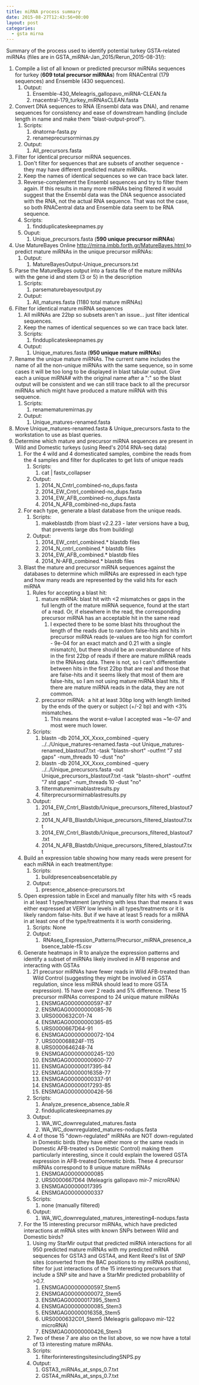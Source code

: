 ```yaml
---
title: miRNA process summary
date: 2015-08-27T12:43:56+00:00
layout: post
categories:
  - gsta mirna
---
```

Summary of the process used to identify potential turkey GSTA-related miRNAs (files are in GSTA\_miRNA-Jan\_2015/Rerun_2015-08-31/):

  1. Compile a list of all known or predicted precursor miRNAs sequences for turkey (**609 total precursor miRNAs**) from RNACentral (179 sequences) and Ensemble (430 sequences).
      1. Output:
          1. Ensemble-430\_Meleagris\_gallopavo_miRNA-CLEAN.fa
          2. rnacentral-179\_turkey\_miRNAsCLEAN.fasta
  2. Convert DNA sequences to RNA (Ensembl data was DNA), and rename sequences for consistency and ease of downstream handling (include length in name and make them "blast-output-proof").
      1. Scripts:
          1. dnatorna-fasta.py
          2. renameprecursormirnas.py
      2. Output:
          1. All_precursors.fasta
  3. Filter for identical precursor miRNA sequences.
      1. Don't filter for sequences that are subsets of another sequence - they may have different predicted mature miRNAs.
      2. Keep the names of identical sequences so we can trace back later.
      3. Reverse-complement the Ensembl sequences and try to filter them again. If this results in many more miRNAs being filtered it would suggest that the Ensembl data was the DNA sequence associated with the RNA, not the actual RNA sequence. That was not the case, so both RNACentral data and Ensemble data seem to be RNA sequence.
      4. Scripts:
          1. findduplicateskeepnames.py
      5. Ouput:
          1. Unique_precursors.fasta (**590 unique precursor miRNAs**)
  4. Use MatureBayes Online [ http://mirna.imbb.forth.gr/MatureBayes.html ]( http://mirna.imbb.forth.gr/MatureBayes.html ) to predict mature miRNAs in the unique precursor miRNAs:
      1. Output:
          1. MatureBayesOutput-Unique_precursors.txt
  5. Parse the MatureBayes output into a fasta file of the mature miRNAs with the gene id and stem (3 or 5) in the description
      1. Scripts:
          1. parsematurebayesoutput.py
      2. Output:
          1. All_matures.fasta (1180 total mature miRNAs)
  6. Filter for identical mature miRNA sequences
      1. All miRNAs are 22bp so subsets aren't an issue... just filter identical sequences.
      2. Keep the names of identical sequences so we can trace back later.
      3. Scripts:
          1. findduplicateskeepnames.py
      4. Output:
          1. Unique_matures.fasta (**950 unique mature miRNAs**)
  7. Rename the unique mature miRNAs. The current name includes the name of all the non-unique miRNAs with the same sequence, so in some cases it will be too long to be displayed in blast tabular output. Give each a unique miRNA# with the original name after a ":" so the blast output will be consistent and we can still trace back to all the precursor miRNAs which might have produced a mature miRNA with this sequence.
      1. Scripts:
          1. renamematuremirnas.py
      2. Output:
          1. Unique_matures-renamed.fasta
  8. Move Unique\_matures-renamed.fasta & Unique\_precursors.fasta to the workstation to use as blast queries.
  9. Determine which mature and precursor miRNA sequences are present in Wild and Domestic turkeys (using Reed's 2014 RNA-seq data)
      1. For the 4 wild and 4 domesticated samples, combine the reads from the 4 samples and filter for duplicates to get lists of unique reads
          1. Scripts:
              1. cat \| fastx_collapser
          2. Output:
              1. 2014\_N\_Cntrl\_combined-no\_dups.fasta
              2. 2014\_EW\_Cntrl\_combined-no\_dups.fasta
              3. 2014\_EW\_AFB\_combined-no\_dups.fasta
              4. 2014\_N\_AFB\_combined-no\_dups.fasta
      2. For each type, generate a blast database from the unique reads.
          1. Scripts:
              1. makeblastdb (from blast v2.2.23 - later versions have a bug, that prevents large dbs from building)
          2. Output:
              1. 2014\_EW\_cntrl_combined.* blastdb files
              2. 2014\_N\_cntrl_combined.* blastdb files
              3. 2014\_EW\_AFB_combined.* blastdb files
              4. 2014\_N-AFB\_combined.* blastdb files
      3. Blast the mature and precursor miRNA sequences against the databases to determine which miRNAs are expressed in each type and how many reads are represented by the valid hits for each miRNA
          1. Rules for accepting a blast hit:
              1. mature miRNA: blast hit with <2 mismatches or gaps in the full length of the mature miRNA sequence, found at the start of a read. Or, if elsewhere in the read, the corresponding precursor miRNA has an acceptable hit in the same read
                  1. I expected there to be some blast hits throughout the length of the reads due to random false-hits and hits in precursor miRNA reads (e-values are too high for comfort - 9e-04 for an exact match and 0.21 with a single mismatch), but there should be an overabundance of hits in the first 22bp of reads if there are mature miRNA reads in the RNAseq data. There is not, so I can't differentiate between hits in the first 22bp that are real and those that are false-hits and it seems likely that most of them are false-hits, so I am not using mature miRNA blast hits. If there are mature miRNA reads in the data, they are not common.
              2. precursor miRNA:  a hit at least 30bp long with length limited by the ends of the query or subject (+/-2 bp) and with <3% mismatches.
                  1. This means the worst e-value I accepted was ~1e-07 and most were much lower.
          2. Scripts:
              1. blastn -db 2014\_XX\_Xxxx\_combined -query ../../Unique\_matures-renamed.fasta -out Unique\_matures-renamed\_blastout7.txt -task "blastn-short" -outfmt "7 std gaps" -num_threads 10 -dust "no"
              2. blastn -db 2014\_XX\_Xxxx\_combined -query ../../Unique\_precursors.fasta -out Unique\_precursors\_blastout7.txt -task "blastn-short" -outfmt "7 std gaps" -num_threads 10 -dust "no"
              3. filtermaturemirnablastresults.py
              4. filterprecursormirnablastresults.py
          3. Output:
              1. 2014\_EW\_Cntrl\_Blastdb/Unique\_precursors\_filtered\_blastout7.txt
              2. 2014\_N\_AFB\_Blastdb/Unique\_precursors\_filtered\_blastout7.txt
              3. 2014\_EW\_Cntrl\_Blastdb/Unique\_precursors\_filtered\_blastout7.txt
              4. 2014\_N\_AFB\_Blastdb/Unique\_precursors\_filtered\_blastout7.txt
      4. Build an expression table showing how many reads were present for each miRNA in each treatment/type:
          1. Scripts:
              1. buildpresenceabsencetable.py
          2. Output:
              1. presence_absence-precursors.txt
      5. Open expression table in Excel and manually filter hits with <5 reads in at least 1 type/treatment (anything with less than that means it was either expressed at VERY low levels in all types/treatments or it is likely random false-hits. But if we have at least 5 reads for a miRNA in at least one of the type/treatments it is worth considering.
          1. Scripts: None
          2. Output:
              1.  RNAseq\_Expression\_Patterns/Precursor\_miRNA\_presence\_absence\_table-f5.csv
      6. Generate heatmaps in R to analyze the expression patterns and identify a subset of miRNAs likely involved in AFB response and interacting with GSTAs
          1. 21 precursor miRNAs have fewer reads in Wild AFB-treated than Wild Control (suggesting they might be involved in GSTA regulation, since less miRNA should lead to more GSTA expression). 15 have over 2 reads and 5% difference. These 15 precursor miRNAs correspond to 24 unique mature miRNAs
              1. ENSMGAG00000000597-87
              2. ENSMGAG00000000085-76
              3. URS0000632C01-74
              4. ENSMGAG00000000365-85
              5. URS0000667D64-91
              6. ENSMGAG00000000072-104
              7. URS000068824F-115
              8. URS0000646248-74
              9. ENSMGAG00000000245-120
             10. ENSMGAG00000000600-77
             11. ENSMGAG00000017395-84
             12. ENSMGAG00000016358-77
             13. ENSMGAG00000000337-91
             14. ENSMGAG00000017293-85
             15. ENSMGAG00000000426-56
          2. Scripts:
              1. Analyze\_presence\_absence_table.R
              2. findduplicateskeepnames.py
          3. Output:
              1. WA\_WC\_downregulated_matures.fasta
              2. WA\_WC\_downregulated_matures-nodups.fasta
          4. 4 of those 15 "down-regulated" miRNAs are NOT down-regulated in Domestic birds (they have either more or the same reads in Domestic AFB-treated vs Domestic Control) making them particularly interesting, since it could explain the lowered GSTA expression in AFB-treated Domestic birds. These 4 precursor miRNAs correspond to 8 unique mature miRNAs
              1. ENSMGAG00000000085
              2. URS0000667D64 (Meleagris gallopavo mir-7 microRNA)
              3. ENSMGAG00000017395
              4. ENSMGAG00000000337
          5. Scripts:
              1. none (manually filtered)
          6. Output:
              1. WA\_WC\_downregulated\_matures\_interesting4-nodups.fasta
      7. For the 15 interesting precursor miRNAs, which have predicted interactions at mRNA sites with known SNPs between Wild and Domestic birds?
          1. Using my StarMir output that predicted miRNA interactions for all 950 predicted mature miRNAs with my predicted mRNA sequences for GSTA3 and GSTA4, and Kent Reed's list of SNP sites (converted from the BAC positions to my miRNA positions), filter for just interactions of the 15 interesting precursors that include a SNP site and have a StarMir predicted probablility of >0.7.
              1. ENSMGAG00000000597_Stem5
              2. ENSMGAG00000000072_Stem5
              3. ENSMGAG00000017395_Stem3
              4. ENSMGAG00000000085_Stem3
              5. ENSMGAG00000016358_Stem5
              6. URS0000632C01_Stem5 (Meleagris gallopavo mir-122 microRNA)
              7. ENSMGAG00000000426_Stem3
          2. Two of these 7 are also on the list above, so we now have a total of 13 interesting mature miRNAs.
          3. Scripts:
              1. filterforinterestingsitesincludingSNPS.py
          4. Output:
              1. GSTA3\_miRNAs\_at\_snps\_0.7.txt
              2. GSTA4\_miRNAs\_at\_snps\_0.7.txt
               
